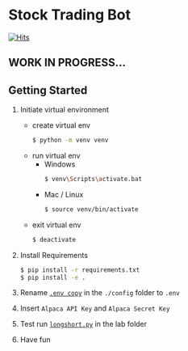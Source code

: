 # Stock Trading Bot

[![Hits](https://hits.seeyoufarm.com/api/count/incr/badge.svg?url=https%3A%2F%2Fgithub.com%2FDMinghao%2FStock_Trading_Bot&count_bg=%23F81C1C&title_bg=%231E2330&icon=skyliner.svg&icon_color=%23F81C1C&title=Repo+View+Count&edge_flat=false)](https://hits.seeyoufarm.com)

## **WORK IN PROGRESS...**

## Getting Started 

1. Initiate virtual environment 
   - create virtual env
      ```bash 
      $ python -m venv venv
      ```
   - run virtual env
     - Windows
       ```bash
       $ venv\Scripts\activate.bat
       ```
     - Mac / Linux
       ```bash
       $ source venv/bin/activate
       ```
   - exit virtual env
       ```bash 
       $ deactivate 
       ```

2. Install Requirements 
    ```bash
    $ pip install -r requirements.txt
    $ pip install -e .
    ```
3. Rename [`.env copy`](config/.env%20copy) in the `./config` folder to `.env` 
4. Insert `Alpaca API Key` and `Alpaca Secret Key`
5. Test run [`longshort.py`](lab/longshort.py) in the lab folder
6. Have fun


